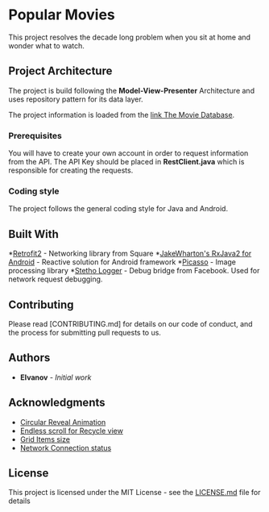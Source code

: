 # Popular Movies

This project resolves the decade long problem when you sit at home and wonder what to watch. 

## Project Architecture

The project is build following the **Model-View-Presenter** Architecture and uses repository pattern for its data layer.

The project information is loaded from the [link The Movie Database](https://www.themoviedb.org/documentation/api?language=en).

### Prerequisites

You will have to create your own account in order to request information from the API.
The API Key should be placed in **RestClient.java** which is responsible for creating the requests.

### Coding style 
The project follows the general coding style for Java and Android.


## Built With

*[Retrofit2](http://square.github.io/retrofit/) - Networking library from Square
*[JakeWharton's RxJava2 for Android](https://github.com/ReactiveX/RxAndroid) - Reactive solution for Android framework
*[Picasso](http://square.github.io/picasso/) - Image processing library
*[Stetho Logger](http://facebook.github.io/stetho/) - Debug bridge from Facebook. Used for network request debugging.

## Contributing

Please read [CONTRIBUTING.md] for details on our code of conduct, and the process for submitting pull requests to us.

## Authors

* **EIvanov** - *Initial work*

## Acknowledgments

* [Circular Reveal Animation](https://stackoverflow.com/questions/41132475/translation-animation-starts-off-screen-instead-of-where-it-belongs) 
* [Endless scroll for Recycle view](https://stackoverflow.com/questions/35673854/how-to-implement-infinite-scroll-in-gridlayout-recylcerview)
* [Grid Items size](https://stackoverflow.com/questions/33575731/gridlayoutmanager-how-to-auto-fit-columns)
* [Network Connection status](https://stackoverflow.com/questions/4238921/detect-whether-there-is-an-internet-connection-available-on-android)

## License

This project is licensed under the MIT License - see the [LICENSE.md](LICENSE.md) file for details


